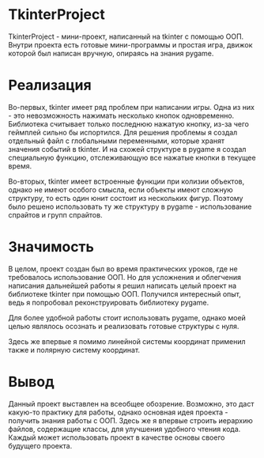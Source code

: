 # TkinterProject
TkinterProject - мини-проект, написанный на tkinter с помощью ООП. Внутри проекта есть готовые мини-программы и простая игра, 
движок которой был написан вручную, опираясь на знания pygame.
# Реализация
Во-первых, tkinter имеет ряд проблем при написании игры. Одна из них - это невозможность нажимать несколько кнопок одновременно. 
Библиотека считывает только последнюю нажатую кнопку, из-за чего геймплей сильно бы испортился.
Для решения проблемы я создал отдельный файл с глобальными переменными, которые хранят значения событий в tkinter. 
И на схожей структуре в pygame я создал специальную функцию, отслеживающую все нажатые кнопки в текущее время.

Во-вторых, tkinter имеет встроенные функции при колизии объектов, однако не имеют особого смысла, если объекты имеют сложную структуру,
то есть один юнит состоит из нескольких фигур. Поэтому было решено использовать ту же структуру в pygame - использование спрайтов и групп спрайтов.

# Значимость
В целом, проект создан был во время практических уроков, где не требовалось использование ООП. Но для усложнения и облегчения написания дальнейшей работы я решил
написать целый проект на библиотеке tkinter при помощью ООП. Получился интересный опыт, ведь я попробовал реконструировать библиотеку pygame.

Для более удобной работы стоит использовать pygame, однако моей целью являлось осознать и реализовать готовые структуры с нуля. 

Здесь же впервые я помимо линейной системы координат применил также и полярную систему координат.

# Вывод
Данный проект выставлен на всеобщее обозрение. Возможно, это даст какую-то практику для работы, однако основная идея проекта - получить знания работы с ООП. Здесь же я
впервые строить иерархию файлов, содержащие классы, для улучшения удобного чтения кода. Каждый может использовать проект в качестве основы своего будущего проекта.
